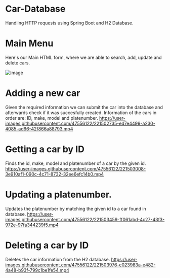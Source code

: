 # Car-Database
Handling HTTP requests using Spring Boot and H2 Database.

# Main Menu
Here's our Main HTML form, where we are able to search, add, update and delete cars.

![image](https://user-images.githubusercontent.com/47556122/221501406-e9715bda-0eef-43d3-babe-22afa63dad73.png)


# Adding a new car
Given the required information we can submit the car into the database and afterwards check if it was succesfully created.
Information of the cars in order are: ID, make, model and platenumber.
https://user-images.githubusercontent.com/47556122/221502735-ed7e4499-a230-4085-ad66-42f866a88793.mp4

# Getting a car by ID
Finds the id, make, model and platenumber of a car by the given id.
https://user-images.githubusercontent.com/47556122/221503008-3e910af1-090c-4c71-8732-32ee6efc14b0.mp4

# Updating a platenumber.
Updates the platenumber by matching the given id to a car found in database.
https://user-images.githubusercontent.com/47556122/221503459-ff061abd-4c27-43f3-972e-97fa344239f5.mp4

# Deleting a car by ID
Deletes the car information from the H2 database.
https://user-images.githubusercontent.com/47556122/221503976-e023983a-e482-4a48-b93f-799c1be1fe54.mp4

